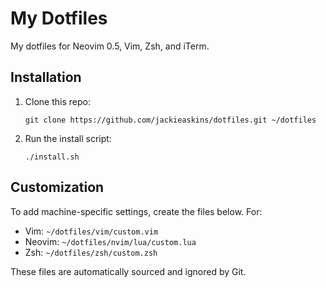 # My Dotfiles
My dotfiles for Neovim 0.5, Vim, Zsh, and iTerm.

## Installation
1. Clone this repo:

   ```
   git clone https://github.com/jackieaskins/dotfiles.git ~/dotfiles
   ```

2. Run the install script:

   ```
   ./install.sh
   ```

## Customization
To add machine-specific settings, create the files below. For:
- Vim: `~/dotfiles/vim/custom.vim`
- Neovim: `~/dotfiles/nvim/lua/custom.lua`
- Zsh: `~/dotfiles/zsh/custom.zsh`

These files are automatically sourced and ignored by Git.
